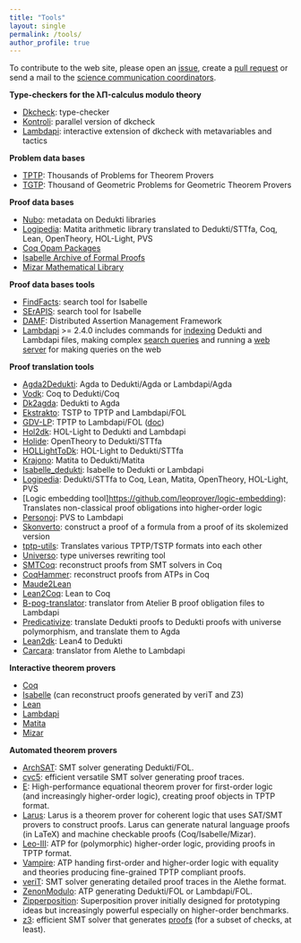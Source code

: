 ```yaml
---
title: "Tools"
layout: single
permalink: /tools/
author_profile: true
---
```


To contribute to the web site, please open an [issue](https://github.com/EuroProofNet/europroofnet.github.io/issues), create a [pull request](https://github.com/EuroProofNet/europroofnet.github.io) or send a mail to the [science communication coordinators](../contact).

**Type-checkers for the λΠ-calculus modulo theory**

- [Dkcheck](https://deducteam.github.io/): type-checker 
- [Kontroli](https://github.com/01mf02/kontroli-rs): parallel version of dkcheck
- [Lambdapi](https://github.com/Deducteam/lambdapi): interactive extension of dkcheck with metavariables and tactics

**Problem data bases**

- [TPTP](https://www.tptp.org): Thousands of Problems for Theorem Provers
- [TGTP](http://hilbert.mat.uc.pt/TGTP/index.php): Thousand of Geometric Problems for Geometric Theorem Provers

**Proof data bases**

- [Nubo](https://github.com/Deducteam/nubo): metadata on Dedukti libraries
- [Logipedia](https://github.com/Deducteam/Logipedia): Matita arithmetic library translated to Dedukti/STTfa, Coq, Lean, OpenTheory, HOL-Light, PVS
- [Coq Opam Packages](https://coq.inria.fr/opam/www/)
- [Isabelle Archive of Formal Proofs](https://www.isa-afp.org/)
- [Mizar Mathematical Library](http://mizar.org/library/)

**Proof data bases tools**

- [FindFacts](https://search.isabelle.in.tum.de/): search tool for Isabelle
- [SErAPIS](https://behemoth.cl.cam.ac.uk/search/): search tool for Isabelle
- [DAMF](https://distributed-assertions.github.io/): Distributed Assertion Management Framework
- [Lambdapi](https://github.com/Deducteam/lambdapi) >= 2.4.0 includes commands for [indexing](https://lambdapi.readthedocs.io/en/latest/options.html) Dedukti and Lambdapi files, making complex [search queries](https://lambdapi.readthedocs.io/en/latest/query_language.html) and running a [web server](https://lambdapi.readthedocs.io/en/latest/options.html) for making queries on the web

**Proof translation tools**

- [Agda2Dedukti](https://github.com/Deducteam/Agda2Dedukti): Agda to Dedukti/Agda or Lambdapi/Agda
- [Vodk](https://github.com/Deducteam/CoqInE): Coq to Dedukti/Coq
- [Dk2agda](https://github.com/Deducteam/dk2agda): Dedukti to Agda
- [Ekstrakto](https://github.com/Deducteam/ekstrakto): TSTP to TPTP and Lambdapi/FOL
- [GDV-LP](https://github.com/orgs/TPTPWorld/repositories): TPTP to Lambdapi/FOL ([doc](https://www.tptp.org/Seminars/GDV/GDV-LP.html))
- [Hol2dk](https://github.com/Deducteam/hol2dk): HOL-Light to Dedukti and Lambdapi
- [Holide](https://github.com/Deducteam/Holide): OpenTheory to Dedukti/STTfa
- [HOLLightToDk](https://github.com/Deducteam/HOLLightToDk): HOL-Light to Dedukti/STTfa
- [Krajono](https://github.com/Deducteam/Krajono): Matita to Dedukti/Matita
- [Isabelle\_dedukti](https://github.com/Deducteam/isabelle_dedukti): Isabelle to Dedukti or Lambdapi
- [Logipedia](https://github.com/Deducteam/Logipedia): Dedukti/STTfa to Coq, Lean, Matita, OpenTheory, HOL-Light, PVS
- [Logic embedding tool]https://github.com/leoprover/logic-embedding): Translates non-classical proof obligations into higher-order logic
- [Personoj](https://github.com/Deducteam/personoj): PVS to Lambdapi
- [Skonverto](https://github.com/Deducteam/SKonverto): construct a proof of a formula from a proof of its skolemized version
- [tptp-utils](https://github.com/leoprover/tptp-utils): Translates various TPTP/TSTP formats into each other
- [Universo](https://github.com/Deducteam/universo): type universes rewriting tool
- [SMTCoq](https://smtcoq.github.io/): reconstruct proofs from SMT solvers in Coq
- [CoqHammer](https://coqhammer.github.io/): reconstruct proofs from ATPs in Coq
- [Maude2Lean](https://fadoss.github.io/maude2lean/)
- [Lean2Coq](https://coq.discourse.group/t/alpha-announcement-coq-is-a-lean-typechecker/581): Lean to Coq
- [B-pog-translator](https://github.com/Deducteam/B-pog-translator): translator from Atelier B proof obligation files to Lambdapi
- [Predicativize](https://github.com/Deducteam/predicativize): translate Dedukti proofs to Dedukti proofs with universe polymorphism, and translate them to Agda
- [Lean2dk](https://github.com/Deducteam/lean2dk): Lean4 to Dedukti
- [Carcara](https://github.com/NotBad4U/carcara/tree/lambdapi-translation): translator from Alethe to Lambdapi

**Interactive theorem provers**

- [Coq](http://coq.inria.fr/)
- [Isabelle](https://isabelle.in.tum.de/) (can reconstruct proofs generated by veriT and Z3)
- [Lean](http://leanprover.github.io/)
- [Lambdapi](https://github.com/Deducteam/lambdapi)
- [Matita](http://matita.cs.unibo.it/)
- [Mizar](http://mizar.org/)

**Automated theorem provers**

- [ArchSAT](https://github.com/Gbury/archsat): SMT solver generating Dedukti/FOL.
- [cvc5](https://cvc5.github.io/): efficient versatile SMT solver generating proof traces.
- [E](https://www.eprover.org): High-performance equational theorem prover for first-order logic (and
  increasingly higher-order logic), creating proof objects in TPTP format.
- [Larus](https://github.com/janicicpredrag/Larus): Larus is a theorem prover for coherent logic that uses SAT/SMT provers to construct proofs. Larus can generate natural language proofs (in LaTeX) and machine checkable proofs (Coq/Isabelle/Mizar).
- [Leo-III](https://github.com/leoprover/Leo-III): ATP for (polymorphic) higher-order logic, providing proofs in TPTP format.
- [Vampire](https://vprover.github.io/): ATP handing first-order and higher-order logic with equality and theories producing fine-grained TPTP compliant proofs.
- [veriT](https://verit-solver.org/): SMT solver generating detailed proof traces in the Alethe format.
- [ZenonModulo](https://github.com/Deducteam/zenon_modulo): ATP generating Dedukti/FOL or Lambdapi/FOL.
- [Zipperposition](http://sneeuwballen.github.io/zipperposition/): Superposition prover initially designed for prototyping ideas but increasingly powerful especially on higher-order benchmarks.
- [z3](https://github.com/Z3Prover/z3/wiki): efficient SMT solver that generates [proofs](https://stackoverflow.com/questions/29577754/getting-proof-from-z3py) (for a subset of checks, at least).
